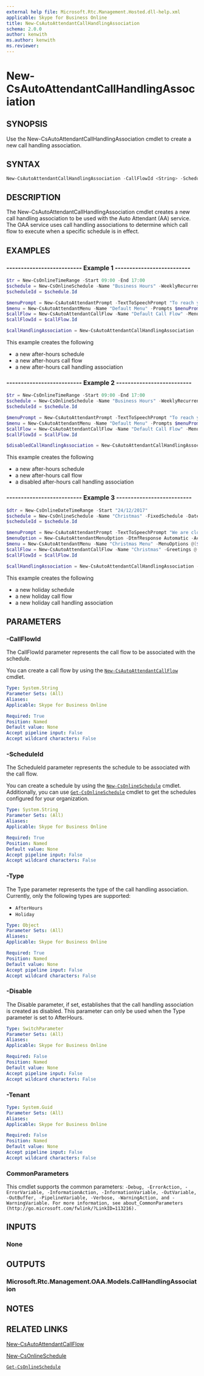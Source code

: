 ```yaml
---
external help file: Microsoft.Rtc.Management.Hosted.dll-help.xml
applicable: Skype for Business Online
title: New-CsAutoAttendantCallHandlingAssociation
schema: 2.0.0
author: kenwith
ms.author: kenwith
ms.reviewer:
---
```


# New-CsAutoAttendantCallHandlingAssociation

## SYNOPSIS
Use the New-CsAutoAttendantCallHandlingAssociation cmdlet to create a new call handling association.

## SYNTAX

```powershell
New-CsAutoAttendantCallHandlingAssociation -CallFlowId <String> -ScheduleId <String> -Type <AfterHours | Holiday> [-Disable] [-Tenant <Guid>] [<CommonParameters>]
```

## DESCRIPTION
The New-CsAutoAttendantCallHandlingAssociation cmdlet creates a new call handling association to be used with the Auto Attendant (AA) service. The OAA service uses call handling associations to determine which call flow to execute when a specific schedule is in effect.

## EXAMPLES

### -------------------------- Example 1 --------------------------
```powershell
$tr = New-CsOnlineTimeRange -Start 09:00 -End 17:00
$schedule = New-CsOnlineSchedule -Name "Business Hours" -WeeklyRecurrentSchedule -MondayHours @($tr)
$scheduleId = $schedule.Id

$menuPrompt = New-CsAutoAttendantPrompt -TextToSpeechPrompt "To reach your party by name, enter it now, followed by the pound sign."
$menu = New-CsAutoAttendantMenu -Name "Default Menu" -Prompts $menuPrompt -EnableDialByName
$callFlow = New-CsAutoAttendantCallFlow -Name "Default Call Flow" -Menu $menu
$callFlowId = $callFlow.Id

$callHandlingAssociation = New-CsAutoAttendantCallHandlingAssociation -Type AfterHours -ScheduleId $scheduleId -CallFlowId $callFlowId
```

This example creates the following

- a new after-hours schedule
- a new after-hours call flow
- a new after-hours call handling association

### -------------------------- Example 2 --------------------------
```powershell
$tr = New-CsOnlineTimeRange -Start 09:00 -End 17:00
$schedule = New-CsOnlineSchedule -Name "Business Hours" -WeeklyRecurrentSchedule -MondayHours @($tr)
$scheduleId = $schedule.Id

$menuPrompt = New-CsAutoAttendantPrompt -TextToSpeechPrompt "To reach your party by name, enter it now, followed by the pound sign."
$menu = New-CsAutoAttendantMenu -Name "Default Menu" -Prompts $menuPrompt -EnableDialByName
$callFlow = New-CsAutoAttendantCallFlow -Name "Default Call Flow" -Menu $menu
$callFlowId = $callFlow.Id

$disabledCallHandlingAssociation = New-CsAutoAttendantCallHandlingAssociation -Type AfterHours -ScheduleId $scheduleId -CallFlowId $callFlowId -Disable
```

This example creates the following

- a new after-hours schedule
- a new after-hours call flow
- a disabled after-hours call handling association

### -------------------------- Example 3 --------------------------
```powershell
$dtr = New-CsOnlineDateTimeRange -Start "24/12/2017"
$schedule = New-CsOnlineSchedule -Name "Christmas" -FixedSchedule -DateTimeRanges @($dtr)
$scheduleId = $schedule.Id

$menuPrompt = New-CsAutoAttendantPrompt -TextToSpeechPrompt "We are closed for Christmas. Please call back later."
$menuOption = New-CsAutoAttendantMenuOption -DtmfResponse Automatic -Action DisconnectCall
$menu = New-CsAutoAttendantMenu -Name "Christmas Menu" -MenuOptions @($menuOption)
$callFlow = New-CsAutoAttendantCallFlow -Name "Christmas" -Greetings @($greeting) -Menu $menu
$callFlowId = $callFlow.Id

$callHandlingAssociation = New-CsAutoAttendantCallHandlingAssociation -Type Holiday -ScheduleId $scheduleId -CallFlowId $callFlowId
```

This example creates the following

- a new holiday schedule
- a new holiday call flow
- a new holiday call handling association

## PARAMETERS

### -CallFlowId
The CallFlowId parameter represents the call flow to be associated with the schedule.

You can create a call flow by using the [`New-CsAutoAttendantCallFlow`](New-CsAutoAttendantCallFlow.md) cmdlet.


```yaml
Type: System.String
Parameter Sets: (All)
Aliases:
Applicable: Skype for Business Online

Required: True
Position: Named
Default value: None
Accept pipeline input: False
Accept wildcard characters: False
```

### -ScheduleId
The ScheduleId parameter represents the schedule to be associated with the call flow.

You can create a schedule by using the [`New-CsOnlineSchedule`](New-CsOnlineSchedule.md) cmdlet. Additionally, you can use [`Get-CsOnlineSchedule`](Get-CsOnlineSchedule.md) cmdlet to get the schedules configured for your organization.


```yaml
Type: System.String
Parameter Sets: (All)
Aliases:
Applicable: Skype for Business Online

Required: True
Position: Named
Default value: None
Accept pipeline input: False
Accept wildcard characters: False
```

### -Type
The Type parameter represents the type of the call handling association. Currently, only the following types are supported:

- `AfterHours`
- `Holiday`


```yaml
Type: Object
Parameter Sets: (All)
Aliases:
Applicable: Skype for Business Online

Required: True
Position: Named
Default value: None
Accept pipeline input: False
Accept wildcard characters: False
```

### -Disable
The Disable parameter, if set, establishes that the call handling association is created as disabled. This parameter can only be used when the Type parameter is set to AfterHours.

```yaml
Type: SwitchParameter
Parameter Sets: (All)
Aliases:
Applicable: Skype for Business Online

Required: False
Position: Named
Default value: None
Accept pipeline input: False
Accept wildcard characters: False
```

### -Tenant

```yaml
Type: System.Guid
Parameter Sets: (All)
Aliases:
Applicable: Skype for Business Online

Required: False
Position: Named
Default value: None
Accept pipeline input: False
Accept wildcard characters: False
```

### CommonParameters
This cmdlet supports the common parameters: `-Debug, -ErrorAction, -ErrorVariable, -InformationAction, -InformationVariable, -OutVariable, -OutBuffer, -PipelineVariable, -Verbose, -WarningAction, and -WarningVariable. For more information, see about_CommonParameters (http://go.microsoft.com/fwlink/?LinkID=113216).`

## INPUTS

### None


## OUTPUTS

### Microsoft.Rtc.Management.OAA.Models.CallHandlingAssociation


## NOTES

## RELATED LINKS

[New-CsAutoAttendantCallFlow](New-CsAutoAttendantCallFlow.md)

[New-CsOnlineSchedule](New-CsOnlineSchedule.md)

[`Get-CsOnlineSchedule`](Get-CsOnlineSchedule.md)